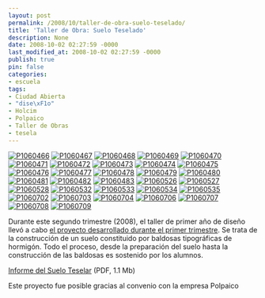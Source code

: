 ```yaml
---
layout: post
permalink: /2008/10/taller-de-obra-suelo-teselado/
title: 'Taller de Obra: Suelo Teselado'
description: None
date: 2008-10-02 02:27:59 -0000
last_modified_at: 2008-10-02 02:27:59 -0000
publish: true
pin: false
categories:
- escuela
tags:
- Ciudad Abierta
- "dise\xF1o"
- Holcim
- Polpaico
- Taller de Obras
- tesela
---
```

[![P1060466](http://www.ead.pucv.cl/wp-content/archivos/2008/10/P1060466-260x195.jpg)](http://www.ead.pucv.cl/2008/taller-de-obra-suelo-teselado/p1060466/ "P1060466") [![P1060467](http://www.ead.pucv.cl/wp-content/archivos/2008/10/P1060467-260x195.jpg)](http://www.ead.pucv.cl/2008/taller-de-obra-suelo-teselado/p1060467/ "P1060467") [![P1060468](http://www.ead.pucv.cl/wp-content/archivos/2008/10/P1060468-260x195.jpg)](http://www.ead.pucv.cl/2008/taller-de-obra-suelo-teselado/p1060468/ "P1060468") [![P1060469](http://www.ead.pucv.cl/wp-content/archivos/2008/10/P1060469-260x195.jpg)](http://www.ead.pucv.cl/2008/taller-de-obra-suelo-teselado/p1060469/ "P1060469") [![P1060470](http://www.ead.pucv.cl/wp-content/archivos/2008/10/P1060470-260x195.jpg)](http://www.ead.pucv.cl/2008/taller-de-obra-suelo-teselado/p1060470/ "P1060470") [![P1060471](http://www.ead.pucv.cl/wp-content/archivos/2008/10/P1060471-260x195.jpg)](http://www.ead.pucv.cl/2008/taller-de-obra-suelo-teselado/p1060471/ "P1060471") [![P1060472](http://www.ead.pucv.cl/wp-content/archivos/2008/10/P1060472-260x195.jpg)](http://www.ead.pucv.cl/2008/taller-de-obra-suelo-teselado/p1060472/ "P1060472") [![P1060473](http://www.ead.pucv.cl/wp-content/archivos/2008/10/P1060473-260x195.jpg)](http://www.ead.pucv.cl/2008/taller-de-obra-suelo-teselado/p1060473/ "P1060473") [![P1060474](http://www.ead.pucv.cl/wp-content/archivos/2008/10/P1060474-260x195.jpg)](http://www.ead.pucv.cl/2008/taller-de-obra-suelo-teselado/p1060474/ "P1060474") [![P1060475](http://www.ead.pucv.cl/wp-content/archivos/2008/10/P1060475-260x195.jpg)](http://www.ead.pucv.cl/2008/taller-de-obra-suelo-teselado/p1060475/ "P1060475") [![P1060476](http://www.ead.pucv.cl/wp-content/archivos/2008/10/P1060476-260x195.jpg)](http://www.ead.pucv.cl/2008/taller-de-obra-suelo-teselado/p1060476/ "P1060476") [![P1060477](http://www.ead.pucv.cl/wp-content/archivos/2008/10/P1060477-260x195.jpg)](http://www.ead.pucv.cl/2008/taller-de-obra-suelo-teselado/p1060477/ "P1060477") [![P1060478](http://www.ead.pucv.cl/wp-content/archivos/2008/10/P1060478-260x195.jpg)](http://www.ead.pucv.cl/2008/taller-de-obra-suelo-teselado/p1060478/ "P1060478") [![P1060479](http://www.ead.pucv.cl/wp-content/archivos/2008/10/P1060479-260x346.jpg)](http://www.ead.pucv.cl/2008/taller-de-obra-suelo-teselado/p1060479/ "P1060479") [![P1060480](http://www.ead.pucv.cl/wp-content/archivos/2008/10/P1060480-260x195.jpg)](http://www.ead.pucv.cl/2008/taller-de-obra-suelo-teselado/p1060480/ "P1060480") [![P1060481](http://www.ead.pucv.cl/wp-content/archivos/2008/10/P1060481-260x195.jpg)](http://www.ead.pucv.cl/2008/taller-de-obra-suelo-teselado/p1060481/ "P1060481") [![P1060482](http://www.ead.pucv.cl/wp-content/archivos/2008/10/P1060482-260x195.jpg)](http://www.ead.pucv.cl/2008/taller-de-obra-suelo-teselado/p1060482/ "P1060482") [![P1060483](http://www.ead.pucv.cl/wp-content/archivos/2008/10/P1060483-260x195.jpg)](http://www.ead.pucv.cl/2008/taller-de-obra-suelo-teselado/p1060483/ "P1060483") [![P1060526](http://www.ead.pucv.cl/wp-content/archivos/2008/10/P1060526-260x195.jpg)](http://www.ead.pucv.cl/2008/taller-de-obra-suelo-teselado/p1060526/ "P1060526") [![P1060527](http://www.ead.pucv.cl/wp-content/archivos/2008/10/P1060527-260x195.jpg)](http://www.ead.pucv.cl/2008/taller-de-obra-suelo-teselado/p1060527/ "P1060527") [![P1060528](http://www.ead.pucv.cl/wp-content/archivos/2008/10/P1060528-260x195.jpg)](http://www.ead.pucv.cl/2008/taller-de-obra-suelo-teselado/p1060528/ "P1060528") [![P1060532](http://www.ead.pucv.cl/wp-content/archivos/2008/10/P1060532-260x195.jpg)](http://www.ead.pucv.cl/2008/taller-de-obra-suelo-teselado/p1060532/ "P1060532") [![P1060533](http://www.ead.pucv.cl/wp-content/archivos/2008/10/P1060533-260x195.jpg)](http://www.ead.pucv.cl/2008/taller-de-obra-suelo-teselado/p1060533/ "P1060533") [![P1060534](http://www.ead.pucv.cl/wp-content/archivos/2008/10/P1060534-260x195.jpg)](http://www.ead.pucv.cl/2008/taller-de-obra-suelo-teselado/p1060534/ "P1060534") [![P1060535](http://www.ead.pucv.cl/wp-content/archivos/2008/10/P1060535-260x195.jpg)](http://www.ead.pucv.cl/2008/taller-de-obra-suelo-teselado/p1060535/ "P1060535") [![P1060702](http://www.ead.pucv.cl/wp-content/archivos/2008/10/P1060702-260x195.jpg)](http://www.ead.pucv.cl/2008/taller-de-obra-suelo-teselado/p1060702/ "P1060702") [![P1060703](http://www.ead.pucv.cl/wp-content/archivos/2008/10/P1060703-260x195.jpg)](http://www.ead.pucv.cl/2008/taller-de-obra-suelo-teselado/p1060703/ "P1060703") [![P1060704](http://www.ead.pucv.cl/wp-content/archivos/2008/10/P1060704-260x195.jpg)](http://www.ead.pucv.cl/2008/taller-de-obra-suelo-teselado/p1060704/ "P1060704") [![P1060706](http://www.ead.pucv.cl/wp-content/archivos/2008/10/P1060706-260x195.jpg)](http://www.ead.pucv.cl/2008/taller-de-obra-suelo-teselado/p1060706/ "P1060706") [![P1060707](http://www.ead.pucv.cl/wp-content/archivos/2008/10/P1060707-260x195.jpg)](http://www.ead.pucv.cl/2008/taller-de-obra-suelo-teselado/p1060707/ "P1060707") [![P1060708](http://www.ead.pucv.cl/wp-content/archivos/2008/10/P1060708-260x346.jpg)](http://www.ead.pucv.cl/2008/taller-de-obra-suelo-teselado/p1060708/ "P1060708") [![P1060709](http://www.ead.pucv.cl/wp-content/archivos/2008/10/P1060709-260x195.jpg)](http://www.ead.pucv.cl/2008/taller-de-obra-suelo-teselado/p1060709/ "P1060709")

Durante este segundo trimestre (2008), el taller de primer año de diseño llevó a cabo [el proyecto desarrollado durante el primer trimestre](http://www.ead.pucv.cl/2008/del-suelo-a-la-tesela/ "del suelo a la tesela"). Se trata de la construcción de un suelo constituido por baldosas tipográficas de hormigón. Todo el proceso, desde la preparación del suelo hasta la construcción de las baldosas es sostenido por los alumnos.

[Informe del Suelo Teselar](http://www.ead.pucv.cl/wp-content/archivos/2008/10/informe-suelo-teselar.pdf) (PDF, 1.1 Mb)

Este proyecto fue posible gracias al convenio con la empresa Polpaico
